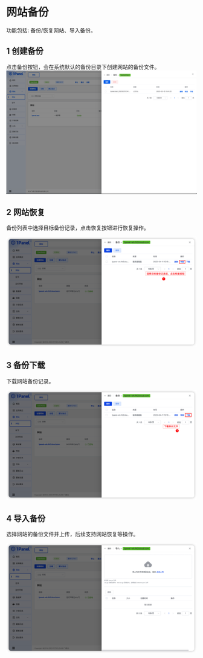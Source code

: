 # 网站备份

功能包括: 备份/恢复网站、导入备份。

## 1 创建备份
点击备份按钮，会在系统默认的备份目录下创建网站的备份文件。
![img.png](../../img/websites/backup_list.png)
## 2 网站恢复
备份列表中选择目标备份记录，点击恢复按钮进行恢复操作。

![img.png](../../img/websites/website_restore.png)

## 3 备份下载
下载网站备份记录。

![img.png](../../img/websites/website_bak_download.png)

## 4 导入备份
选择网站的备份文件并上传，后续支持网站恢复等操作。

![img.png](../../img/websites/website_bak_import.png)
